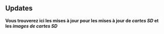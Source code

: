 ## Updates

**Vous trouverez ici les mises à jour pour les mises à jour de _cartes SD_ et les _images de cartes SD_**
